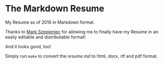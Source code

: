 The Markdown Resume
===================

My Resume as of 2016 in Markdown format.

Thanks to [Mark Szepieniec](https://github.com/mszep/)
for allowing me to finally have my Resume in an easily
editable and distributable format!

And it looks good, too!

Simply run `make` to convert the *resume.md* to
html, docx, rtf and pdf format.
